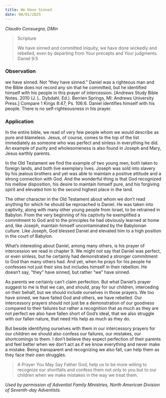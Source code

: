 ```yaml
---
title: We Have Sinned
date: 08/01/2025
---
```


_Claudio Consuegra, DMin_

> <p>Scripture</p>
> We have sinned and committed iniquity, we have done wickedly and rebelled, even by departing from Your precepts and Your judgments. Daniel 9:5

### Observation

we have sinned. Not “they have sinned.” Daniel was a righteous man and the Bible does not record any sin that he committed, but he identified himself with his people in this prayer of intercession. [Andrews Study Bible Notes. 2010 (J. L. Dybdahl, Ed.). Berrien Springs, MI: Andrews University Press.] Compare 1 Kings 8:47; Ps. 106:6. Daniel identifies himself with his people. There is no self-righteousness in his prayer.

### Application

In the entire bible, we read of very few people whom we would describe as pure and blameless. Jesus, of course, comes to the top of the list immediately as someone who was perfect and sinless in everything he did. An example of purity and wholesomeness is also found in Joseph and Mary, Jesus earthly parents.

In the Old Testament we find the example of two young men, both taken to foreign lands, and both live exemplary lives. Joseph was sold into slavery by his jealous brothers and yet was able to maintain a positive attitude and a strong connection with God. And the wonderful thing is that God recognized his mellow disposition, his desire to maintain himself pure, and his forgiving spirit and elevated him to the second highest place in the land.

The other character in the Old Testament about whom we don’t read anything for which he should be reproached is Daniel. He was taken into captivity, along with many other young people from Israel, to be retrained in Babylon. From the very beginning of his captivity he exemplified a commitment to God and to the principles he had obviously learned at home and, like Joseph, maintain himself uncontaminated by the Babylonian culture. Like Joseph, God blessed Daniel and elevated him to a high position in the court of Babylon.

What’s interesting about Daniel, among many others, is his prayer of intercession we read in chapter 9. We might not say that Daniel was perfect, or even sinless, but he certainly had demonstrated a stronger commitment to God than many others had. And yet, when he prays for his people he confesses not just their sins but includes himself in their rebellion. He doesn’t say, “they” have sinned, but rather “we” have sinned.

As parents we certainly can’t claim perfection. But what Daniel’s prayer suggest to me is that we can, and should, pray for our children, interceding on their behalf, but we should include ourselves in those prayers. We too have sinned, we have failed God and others, we have rebelled. Our intercessory prayers should not just be a demonstration of our goodness compared to their failures but rather a recognition that as much as they are not perfect we also have fallen short of God’s ideal, that we also struggle with our fallen nature, that need His help as much as they do.

But beside identifying ourselves with them in our intercessory prayers for our children we should also confess our failures, our mistakes, our shortcomings to them. I don’t believe they expect perfection of their parents and feel better when we don’t act as if we know everything and never make a mistake. Being transparent and recognizing we also fall, can help them as they face their own struggles.

> <callout>A Prayer You May Say</callout>
> Father God, help us to be more willing to recognize our shortfalls and confess them not only to you but to our children when we make mistakes in the way we treat them.

_Used by permission of Adventist Family Ministries, North American Division of Seventh-day Adventists._